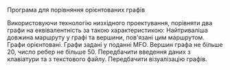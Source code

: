 Програма для порівняння орієнтованих графів

Використовуючи технологію низхідного проектування, порівняти два графи на еквівалентність за такою характеристикою: Найтриваліша довжина маршруту у 
графі та вершини, пов'язані цим маршрутом. Графи орієнтовані. Графи задані у поданні MFO. Вершин графа не більше 20, число ребер не більше 50. 
Передбачити введення даних з клавіатури та з текстового файлу. Передбачити візуалізацію графів.
